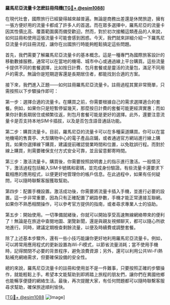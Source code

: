 **羅馬尼亞流量卡怎麽註冊飛機[[TG💪+ @esim1088](https://t.me/s/esim1088)]**

在現代社會，國際旅行已經變得越來越普遍。無論是商務出差還是休閒旅遊，擁有一張方便好用的流量卡都成了許多人的首選。而在眾多選擇中，羅馬尼亞的流量卡因其性價比高、覆蓋範圍廣而備受歡迎。然而，對於初次接觸這類產品的人來說，如何註冊和使用這張流量卡可能會感到困惑。今天，我們就來詳細介紹一下羅馬尼亞流量卡的註冊流程，讓你在出國旅行時能夠輕鬆搞定這些問題。

首先，我們需要了解羅馬尼亞流量卡的基本概念。這是一種專門為國際旅客設計的移動數據服務，通常可以在當地的機場、城市中心或通過線上平台購買。這些流量卡提供不同的套餐選擇，比如按日計費、包月套餐或是靈活的流量包，滿足不同用戶的需求。無論你是短期遊客還是長期居住者，都能找到合適的方案。

接下來，我們進入正題——如何註冊羅馬尼亞流量卡。註冊過程其實非常簡單，只需按照以下步驟操作即可：

第一步：選擇合適的流量卡。在購買之前，你需要根據自己的需求選擇適合的套餐。例如，如果你只是短暫停留幾天，那麼按日計費的套餐可能更經濟實惠；而如果你計劃長期居住或頻繁往返，則包月套餐可能是更好的選擇。此外，還要注意流量卡是否支持本地SIM卡插拔，以及是否包含語音通話功能。

第二步：購買流量卡。目前，羅馬尼亞的流量卡可以在多種渠道購買。你可以在當地機場的售賣亭、大型購物中心的電子產品店鋪，或者通過官方網站進行線上購買。如果你選擇線下購買，建議提前確認營業時間和位置，以免耽誤行程。而對於線上購買，則需要確保支付方式安全可靠，並且留意郵寄時間。

第三步：激活流量卡。購買後，你需要按照說明書上的指示進行激活。一般情況下，激活過程包括輸入SIM卡號碼和密碼，並完成身份驗證。有些流量卡還要求下載相應的應用程式，以便更好地管理你的帳戶信息。在此過程中，如果有任何疑問，可以隨時聯繫客服獲取幫助。

第四步：配置手機設置。激活成功後，你需要將流量卡插入手機，並進行必要的設置。這一步非常重要，因為只有正確配置了網路參數，手機才能正常連接互聯網。如果你不熟悉相關操作，可以參考官方提供的指南，或者尋求專業人士的協助。

第五步：開始使用。一切準備就緒後，你就可以開始享受高速無線網絡帶來的便利了！無論是在旅途中查閱地圖、瀏覽新聞，還是與親友視頻聊天，都可以隨心所欲地進行。同時，建議定期檢查剩餘流量，以便及時續費或調整套餐。

除了上述基本步驟外，還有一些小技巧能讓你更好地利用羅馬尼亞流量卡。例如，可以將常用應用程式的更新設置為Wi-Fi模式，以節省流量消耗；當不使用手機時，記得關閉不必要的背景程序，避免浪費資源；另外，還可以利用公共Wi-Fi熱點補充網絡需求，但要確保設備的安全性。

總的來說，羅馬尼亞流量卡的註冊和使用並不是一件難事，只要按照正確的步驟操作，就能輕鬆上手。希望本文能幫助到即將踏上旅程的朋友們，讓你們在異國他鄉也能暢享便捷的網絡生活。最後，再次提醒大家，有任何問題都可以隨時聯繫客服尋求幫助，確保旅途順利愉快。

[[TG💪+ @esim1088](https://t.me/s/esim1088) ![Image](https://i.postimg.cc/4NQfJmqS/Snipaste-2025-05-13-00-14-12.png)]